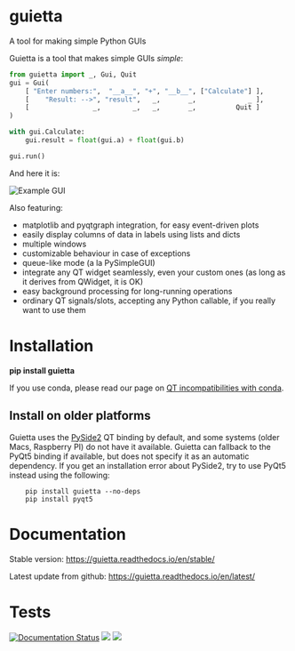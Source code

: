 # guietta

A tool for making simple Python GUIs

Guietta is a tool that makes simple GUIs *simple*:

```python
from guietta import _, Gui, Quit
gui = Gui(
	[ "Enter numbers:",  "__a__", "+", "__b__", ["Calculate"] ],
	[    "Result: -->", "result",   _,       _,             _ ],
	[                _,        _,   _,       _,          Quit ]
)

with gui.Calculate:
	gui.result = float(gui.a) + float(gui.b)

gui.run()
```
And here it is:

![Example GUI](https://guietta.readthedocs.io/en/stable/_images/example.png)

Also featuring:
 * matplotlib and pyqtgraph integration, for easy event-driven plots
 * easily display columns of data in labels using lists and dicts
 * multiple windows
 * customizable behaviour in case of exceptions
 * queue-like mode (a la PySimpleGUI)
 * integrate any QT widget seamlessly, even your custom ones (as long as
   it derives from QWidget, it is OK)
 * easy background processing for long-running operations
 * ordinary QT signals/slots, accepting any Python callable, if you really
   want to use them

# Installation

 **pip install guietta**

If you use conda, please read our page on
[QT incompatibilities with conda](https://guietta.readthedocs.io/en/latest/qt_conda.html).

## Install on older platforms


Guietta uses the [PySide2](https://pypi.org/project/PySide2/) QT binding
by default, and some systems
(older Macs, Raspberry PI) do not have it available. Guietta can fallback
to the PyQt5 binding if available, but does not specify it as an automatic
dependency. If you get an
installation error about PySide2, try to use PyQt5 instead using the
following:

```
    pip install guietta --no-deps
    pip install pyqt5
```

# Documentation

Stable version: https://guietta.readthedocs.io/en/stable/

Latest update from github: https://guietta.readthedocs.io/en/latest/

# Tests

[![Documentation Status](https://readthedocs.org/projects/guietta/badge/?version=stable)](https://guietta.readthedocs.io/en/stable/?badge=stable)
![](https://github.com/alfiopuglisi/guietta/workflows/pytest/badge.svg)
![](https://github.com/alfiopuglisi/guietta/workflows/lint_python/badge.svg)

